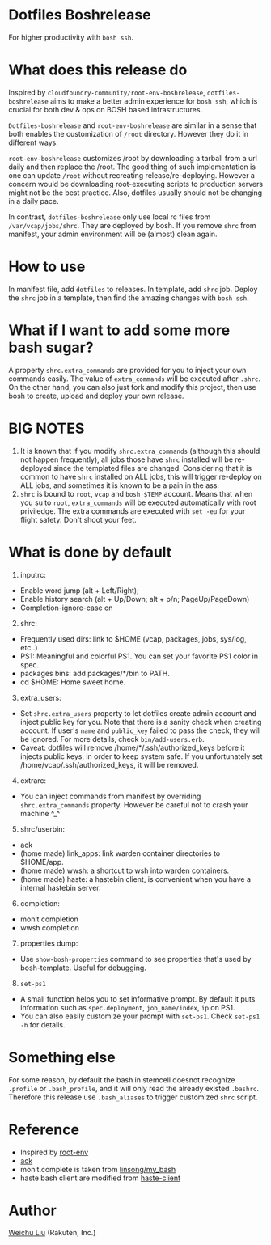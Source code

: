 # Dotfiles Boshrelease
For higher productivity with `bosh ssh`.

# What does this release do
Inspired by `cloudfoundry-community/root-env-boshrelease`, `dotfiles-boshrelease` aims to make a better admin experience for `bosh ssh`, which is crucial for both dev & ops on BOSH based infrastructures.

`Dotfiles-boshrelease` and `root-env-boshrelease` are similar in a sense that both enables the customization of `/root` directory. However they do it in different ways.

`root-env-boshrelease` customizes /root by downloading a tarball from a url daily and then replace the /root. The good thing of such implementation is one can update `/root` without recreating release/re-deploying. However a concern would be downloading root-executing scripts to production servers might not be the best practice. Also, dotfiles usually should not be changing in a daily pace.

In contrast, `dotfiles-boshrelease` only use local rc files from `/var/vcap/jobs/shrc`. They are deployed by bosh. If you remove `shrc` from manifest, your admin environment will be (almost) clean again.

# How to use
In manifest file, add `dotfiles` to releases. In template, add `shrc` job.
Deploy the `shrc` job in a template, then find the amazing changes with `bosh ssh`.

# What if I want to add some more bash sugar?
A property `shrc.extra_commands` are provided for you to inject your own commands easily. The value of `extra_commands` will be executed after `.shrc`.  
On the other hand, you can also just fork and modify this project, then use bosh to create, upload and deploy your own release.

# BIG NOTES
1. It is known that if you modify `shrc.extra_commands` (although this should not happen frequently), all jobs those have `shrc` installed will be re-deployed since the templated files are changed. Considering that it is common to have `shrc` installed on ALL jobs, this will trigger re-deploy on ALL jobs, and sometimes it is known to be a pain in the ass.
2. `shrc` is bound to `root`, `vcap` and `bosh_$TEMP` account. Means that when you su to `root`, `extra_commands` will be executed automatically with root priviledge. The extra commands are executed with `set -eu` for your flight safety. Don't shoot your feet.

# What is done by default
1. inputrc:
  - Enable word jump (alt + Left/Right);
  - Enable history search (alt + Up/Down; alt + p/n; PageUp/PageDown)
  - Completion-ignore-case on
2. shrc:
  - Frequently used dirs: link to $HOME (vcap, packages, jobs, sys/log, etc..)
  - PS1: Meaningful and colorful PS1. You can set your favorite PS1 color in spec.
  - packages bins: add packages/*/bin to PATH.
  - cd $HOME: Home sweet home.
3. extra_users:
  - Set `shrc.extra_users` property to let dotfiles create admin account and inject public key for you. Note that there is a sanity check when creating account. If user's `name` and `public_key` failed to pass the check, they will be ignored. For more details, check `bin/add-users.erb`.
  - Caveat: dotfiles will remove /home/*/.ssh/authorized_keys before it injects public keys, in order to keep system safe. If you unfortunately set /home/vcap/.ssh/authorized_keys, it will be removed.
4. extrarc:
  - You can inject commands from manifest by overriding `shrc.extra_commands` property. However be careful not to crash your machine ^_^
5. shrc/userbin:
  - ack
  - (home made) link_apps: link warden container directories to $HOME/app.
  - (home made) wwsh: a shortcut to wsh into warden containers.
  - (home made) haste: a hastebin client, is convenient when you have a internal hastebin server.
6. completion:
  - monit completion
  - wwsh completion
7. properties dump:
  - Use `show-bosh-properties` command to see properties that's used by bosh-template. Useful for debugging.
8. `set-ps1`
  - A small function helps you to set informative prompt. By default it puts information such as `spec.deployment`, `job_name/index`, `ip` on PS1.
  - You can also easily customize your prompt with `set-ps1`. Check `set-ps1 -h` for details.

# Something else
For some reason, by default the bash in stemcell doesnot recognize `.profile` or `.bash_profile`, and it will only read the already existed `.bashrc`. Therefore this release use `.bash_aliases` to trigger customized `shrc` script.

# Reference
- Inspired by [root-env](https://github.com/cloudfoundry-community/root-env-boshrelease)
- [ack](http://beyondgrep.com/)
- monit.complete is taken from [linsong/my_bash](https://github.com/linsong/my_bash/blob/master/completion/monit.completion.bash)
- haste bash client are modified from [haste-client](https://github.com/seejohnrun/haste-client/#lightweight-alternative)

# Author
[Weichu Liu](https://twitter.com/weichuliu) (Rakuten, Inc.)
